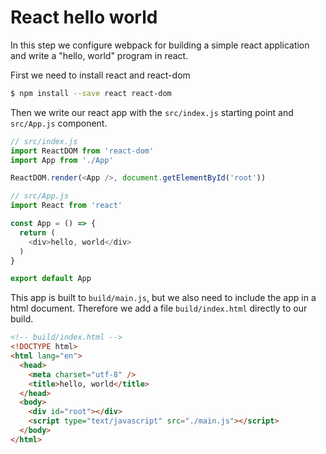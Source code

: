 # React hello world
In this step we configure webpack for building a simple react application and write a "hello, world" program in react.

First we need to install react and react-dom
```sh
$ npm install --save react react-dom
```

Then we write our react app with the `src/index.js` starting point and `src/App.js` component.
```js
// src/index.js
import ReactDOM from 'react-dom'
import App from './App'

ReactDOM.render(<App />, document.getElementById('root'))
```
```js
// src/App.js
import React from 'react'

const App = () => {
  return (
    <div>hello, world</div>
  )
}

export default App
```

This app is built to `build/main.js`, but we also need to include the app in a html document. Therefore we add a file `build/index.html` directly to our build.
```html
<!-- build/index.html -->
<!DOCTYPE html>
<html lang="en">
  <head>
    <meta charset="utf-8" />
    <title>hello, world</title>
  </head>
  <body>
    <div id="root"></div>
    <script type="text/javascript" src="./main.js"></script>
  </body>
</html>
```
